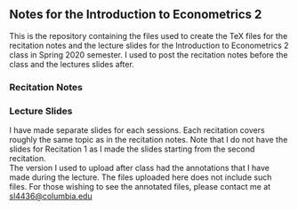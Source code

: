 ## Notes for the Introduction to Econometrics 2 

This is the repository containing the files used to create the TeX files for the recitation notes and the lecture slides for the Introduction to Econometrics 2 class in Spring 2020 semester. I used to post the recitation notes before the class and the lectures slides after.

### Recitation Notes


### Lecture Slides
I have made separate slides for each sessions. Each recitation covers roughly the same topic as in the recitation notes. Note that I do not have the slides for Recitation 1 as I made the slides starting from the second recitation.  <br>
The version I used to upload after class had the annotations that I have made during the lecture. The files uploaded here does not include such files. For those wishing to see the annotated files, please contact me at sl4436@columbia.edu
